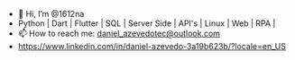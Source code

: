 - 👋 Hi, I’m @1612na
- Python | Dart | Flutter | SQL | Server Side | API's | Linux | Web | RPA |
- 📫 How to reach me: daniel_azevedotec@outlook.com
- https://www.linkedin.com/in/daniel-azevedo-3a19b623b/?locale=en_US


